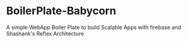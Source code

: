 # BoilerPlate-Babycorn
A simple WebApp Boiler Plate to build Scalable Apps with firebase and Shashank's Reflex Architecture
